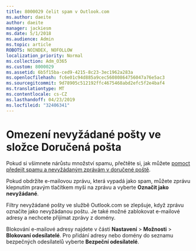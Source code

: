 ```yaml
---
title: 8000029 čelit spam v Outlook.com
ms.author: daeite
author: daeite
manager: jackiesm
ms.date: 5/1/2018
ms.audience: Admin
ms.topic: article
ROBOTS: NOINDEX, NOFOLLOW
localization_priority: Normal
ms.collection: Adm_O365
ms.custom: 8000029
ms.assetid: 6b5f15ba-ced9-4215-8c23-3ec1962a283a
ms.openlocfilehash: fc6e01c94d885a9cec56080864756047a76e5ac3
ms.sourcegitcommit: 9d78905c512192ffc4675468abd2efc5f2e4baf4
ms.translationtype: MT
ms.contentlocale: cs-CZ
ms.lasthandoff: 04/23/2019
ms.locfileid: "32406341"
---
```

# <a name="reduce-junk-email-in-your-inbox"></a>Omezení nevyžádané pošty ve složce Doručená pošta

Pokud si všimnete nárůstu množství spamu, přečtěte si, jak můžete [pomoct předejít spamu a nevyžádaným zprávám v doručené poště](https://go.microsoft.com/fwlink/p/?linkid=873140).
  
Pokud obdržíte e-mailovou zprávu, která vypadá jako spam, můžete zprávu klepnutím pravým tlačítkem myši na zprávu a vyberte **Označit jako nevyžádané**. 
  
Filtry nevyžádané pošty ve službě Outlook.com se zlepšuje, když zprávu označíte jako nevyžádanou poštu. Je také možné zablokovat e-mailové adresy a nechcete přijímat zprávy z domény.
  
Blokování e-mailové adresy najdete v části **Nastavení** \> **Možnosti** \> **Blokovaní odesílatelé**. Pro přidání adresy nebo domény do seznamu bezpečných odesílatelů vyberte **Bezpeční odesílatelé**. 
  

